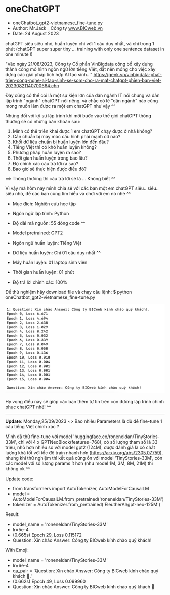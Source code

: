 # oneChatGPT
- oneChatbot_gpt2-vietnamese_fine-tune.py
- Author: Mr.Jack _ Công ty www.BICweb.vn
- Date: 24 August 2023

chatGPT siêu siêu nhỏ, huấn luyện chỉ với 1 câu duy nhất, và chỉ trong 1 phút (chatGPT super super tiny ... training with only one sentence dataset in one minute !)

"Vào ngày 21/08/2023, Công ty Cổ phần VinBigdata công bố xây dựng thành công mô hình ngôn ngữ lớn tiếng Việt, đặt nền móng cho việc xây dựng các giải pháp tích hợp AI tạo sinh..." 
https://genk.vn/vinbigdata-phat-trien-cong-nghe-ai-tao-sinh-se-som-cho-ra-mat-chatgpt-phien-ban-viet-20230821140700664.chn

Đây cũng có thể coi là một sự kiện lớn của dân ngành IT nói chung và dân lập trình "ngành" chatGPT nói riêng, và chắc có lẽ "dân ngành" nào cũng mong muốn làm được ra một em chatGPT như vậy ^^

Nhưng đối với kỹ sư lập trình khi mới bước vào thế giới chatGPT thông thường sẽ có những băn khoăn sau:
1. Mình có thể triển khai được 1 em chatGPT chạy được ở nhà không?
2. Cần chuẩn bị máy móc cấu hình phải mạnh cỡ nào?
3. Khối dữ liệu chuẩn bị huấn luyện lớn đến đâu?
4. Tiếng Việt thì có khó huấn luyện không?
5. Phương pháp huấn luyện ra sao?
6. Thời gian huấn luyện trong bao lâu? 
7. Độ chính xác câu trả lời ra sao?
8. Bao giờ sẽ thực hiện được điều đó?

==> Thông thường thì câu trả lời sẽ là ... Không biết ^^


Vì vậy mà hôm nay mình chia sẻ với các bạn một em chatGPT siêu.. siêu.. siêu nhỏ, để các bạn cùng tìm hiểu và chơi với em nó nhé ^^

- Mục đích: Nghiên cứu học tập
- Ngôn ngữ lập trình: Python
- Độ dài mã nguồn: 55 dòng code ^^
- Model pretrained: GPT2

- Ngôn ngữ huấn luyện: Tiếng Việt
- Dữ liệu huấn luyện: Chỉ 01 câu duy nhất ^^
- Máy huấn luyện: 01 laptop sinh viên
- Thời gian huấn luyện: 01 phút
- Độ trả lời chính xác: 100%

Để thử nghiệm hãy download file và chạy câu lệnh:
$ python oneChatbot_gpt2-vietnamese_fine-tune.py

![alt text](https://github.com/Mr-Jack-Tung/oneChatGPT/blob/main/oneChatbot_Screenshot%202023-08-24%20at%2011.30.png)

Hy vọng điều này sẽ giúp các bạn thêm tự tin trên con đường lập trình chinh phục chatGPT nhé! ^^

------------------------------
**Update**: Monday,25/09/2023 ~> Bao nhiêu Parameters là đủ để fine-tune 1 câu tiếng Việt chính xác ?

Mình đã thử fine-tune với model 'huggingface.co/roneneldan/TinyStories-33M', chỉ với 4 x GPTNeoBlock(features=768), có số lượng tham số là 33 triệu, nhỏ hơn nhiều so với model gpt2 (124M), được đánh giá là có chất lượng khá tốt với tốc độ train nhanh hơn (https://arxiv.org/abs/2305.07759), nhưng khi thử nghiệm thì kết quả cũng ổn với model 'TinyStories-33M', còn các model với số lượng params ít hơn (như model 1M, 3M, 8M, 21M) thì không ok ^^

Update code:
- from transformers import AutoTokenizer, AutoModelForCausalLM
- model = AutoModelForCausalLM.from_pretrained('roneneldan/TinyStories-33M')
- tokenizer = AutoTokenizer.from_pretrained('EleutherAI/gpt-neo-125M')

Result:
- model_name = 'roneneldan/TinyStories-33M'
- lr=5e-4
- (0.665s) Epoch 29, Loss 0.115172
- Question: Xin chào Answer: Công ty BICweb kính chào quý khách!

With Emoji:
- model_name = 'roneneldan/TinyStories-33M'
- lr=6e-4
- qa_pair = 'Question: Xin chào Answer: Công ty BICweb kính chào quý khách 🤗.'
- (0.662s) Epoch 49, Loss 0.099960
- Question: Xin chào Answer: Công ty BICweb kính chào quý khách 🤗
